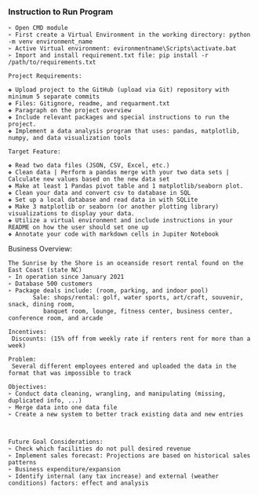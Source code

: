 ### Instruction to Run Program 

    ➢ Open CMD module
    ➢ First create a Virtual Environment in the working directory: python -m venv environment_name
    ➢ Active Virtual environment: evironmentname\Scripts\activate.bat
    ➢ Import and install requirement.txt file: pip install -r /path/to/requirements.txt

    Project Requirements: 

    ❖ Upload project to the GitHub (upload via Git) repository with minimum 5 separate commits 
    ❖ Files: Gitignore, readme, and requarment.txt 
    ❖ Paragraph on the project overview  
    ❖ Include relevant packages and special instructions to run the project. 
    ❖ Implement a data analysis program that uses: pandas, matplotlib, numpy, and data visualization tools

    Target Feature: 

    ❖ Read two data files (JSON, CSV, Excel, etc.)	 
    ❖ Clean data | Perform a pandas merge with your two data sets | Calculate new values based on the new data set
    ❖ Make at least 1 Pandas pivot table and 1 matplotlib/seaborn plot. 
    ❖ Clean your data and convert csv to database in SQL
    ❖ Set up a local database and read data in with SQLite
    ❖ Make 3 matplotlib or seaborn (or another plotting library) visualizations to display your data. 
    ❖ Utilize a virtual environment and include instructions in your README on how the user should set one up 
    ❖ Annotate your code with markdown cells in Jupiter Notebook 


Business Overview:
     
    The Sunrise by the Shore is an oceanside resort rental found on the East Coast (state NC)
    ➢ In operation since January 2021
    ➢ Database 500 customers
    ➢ Package deals include: (room, parking, and indoor pool)
           Sale: shops/rental: golf, water sports, art/craft, souvenir, snack, dining room, 
              banquet room, lounge, fitness center, business center, conference room, and arcade
              
    Incentives: 
     Discounts: (15% off from weekly rate if renters rent for more than a week)

    Problem:
     Several different employees entered and uploaded the data in the format that was impossible to track
     
    Objectives:
    ➢ Conduct data cleaning, wrangling, and manipulating (missing, duplicated info, ...)
    ➢ Merge data into one data file
    ➢ Create a new system to better track existing data and new entries
    
    
    
    Future Goal Considerations:
    ➢ Check which facilities do not pull desired revenue
    ➢ Implement sales forecast: Projections are based on historical sales patterns
    ➢ Business expenditure/expansion
    ➢ Identify internal (any tax increase) and external (weather conditions) factors: effect and analysis
